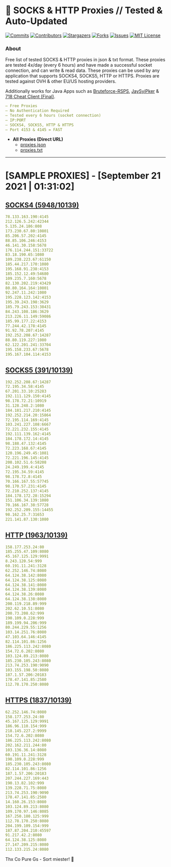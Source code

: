 <!-- MARKDOWN LINKS & IMAGES -->
<!-- https://www.markdownguide.org/basic-syntax/#reference-style-links -->
[contributors-shield]: https://img.shields.io/github/contributors/KaiBurton/free-proxies-autoupdated?style=for-the-badge
[contributors-url]: https://github.com/KaiBurton/free-proxies-autoupdated/graphs/contributors
[forks-shield]: https://img.shields.io/github/forks/KaiBurton/free-proxies-autoupdated?style=for-the-badge
[forks-url]: https://github.com/KaiBurton/free-proxies-autoupdated/network/members
[stars-shield]: https://img.shields.io/github/stars/KaiBurton/free-proxies-autoupdated?style=for-the-badge
[stars-url]: https://github.com/KaiBurton/free-proxies-autoupdated/stargazers
[issues-shield]: https://img.shields.io/github/issues/KaiBurton/free-proxies-autoupdated?style=for-the-badge
[issues-url]: https://github.com/KaiBurton/free-proxies-autoupdated/issues
[license-shield]: https://img.shields.io/github/license/KaiBurton/free-proxies-autoupdated?style=for-the-badge
[license-url]: https://github.com/KaiBurton/free-proxies-autoupdated/blob/main/LICENSE
[commit-shield]: https://img.shields.io/github/last-commit/KaiBurton/free-proxies-autoupdated?style=for-the-badge
[commit-url]: https://github.com/KaiBurton/free-proxies-autoupdated/commits/main

# 🎁 SOCKS & HTTP Proxies // Tested & Auto-Updated

[![Commits][commit-shield]][commit-url]
[![Contributors][contributors-shield]][contributors-url]
[![Stargazers][stars-shield]][stars-url]
[![Forks][forks-shield]][forks-url]
[![Issues][issues-shield]][issues-url]
[![MIT License][license-shield]][license-url]

### About
Free list of tested SOCKS & HTTP proxies in json & txt format. These proxies are tested 4x/day (every 6 hours) and have made a successful socket connection, and can write & read data. These proxies can be used by any application that supports SOCKS4, SOCKS5, HTTP or HTTPS. Proxies are tested against OVH & other EU/US hosting providers.

Additionally works for Java Apps such as [Bruteforce-RSPS](https://github.com/KaiBurton/Bruteforce-RSPS), [JaySyiPker](https://github.com/JayArrowz/JaySyiPker) & [718 Cheat Client (Final)](https://github.com/KaiBurton/718-Cheat-Client-Final). 

```yaml
— Free Proxies
— No Authentication Required
— Tested every 6 hours (socket connection)
— IP:PORT
— SOCKS4, SOCKS5, HTTP & HTTPS
— Port 4153 & 4145 = FAST
```

- **All Proxies (Direct URL)**
  - [proxies.json](https://raw.githubusercontent.com/KaiBurton/free-proxies-autoupdated/main/proxies.json)
  - [proxies.txt](https://raw.githubusercontent.com/KaiBurton/free-proxies-autoupdated/main/proxies.txt)

---

# [SAMPLE PROXIES] - [September 21 2021 | 01:31:02]

## [SOCKS4 (5948/10139)](https://raw.githubusercontent.com/KaiBurton/free-proxies-autoupdated/main/proxies-socks4.txt)
```yaml
78.133.163.190:4145
212.126.5.242:42344
5.135.24.186:808
173.230.67.80:10801
85.206.57.202:4145
88.85.106.246:4153
46.141.30.158:5678
176.114.244.151:33722
83.18.190.65:1080
109.238.223.67:61150
185.44.217.170:1080
195.168.91.238:4153
185.152.12.49:54680
109.235.7.160:5678
82.130.202.219:43429
80.80.164.164:10801
92.247.11.242:1080
195.228.123.142:4153
195.39.243.198:3629
185.79.243.153:38431
84.243.108.186:3629
213.226.11.149:59086
185.99.177.22:4153
77.244.42.178:4145
91.92.78.207:4145
192.252.208.67:14287
88.80.119.227:1080
62.122.201.241:33704
195.158.233.67:5678
195.167.104.114:4153
```

## [SOCKS5 (391/10139)](https://raw.githubusercontent.com/KaiBurton/free-proxies-autoupdated/main/proxies-socks5.txt)
```yaml
192.252.208.67:14287
72.195.34.58:4145
67.201.33.10:25283
192.111.129.150:4145
98.178.72.21:10919
31.128.248.2:1080
184.181.217.210:4145
192.252.214.20:15864
72.195.114.169:4145
103.241.227.108:6667
72.221.232.155:4145
192.111.139.162:4145
184.178.172.14:4145
98.188.47.132:4145
72.223.168.67:4145
120.196.249.45:1081
72.221.196.145:4145
208.102.51.6:58208
24.249.199.4:4145
72.195.34.59:4145
98.178.72.8:4145
70.166.167.55:57745
98.170.57.231:4145
72.210.252.137:4145
184.178.172.28:15294
151.106.34.139:1080
70.166.167.38:57728
192.252.209.155:14455
98.162.25.7:31653
221.141.87.130:1080
```

## [HTTP (1963/10139)](https://raw.githubusercontent.com/KaiBurton/free-proxies-autoupdated/main/proxies-http.txt)
```yaml
158.177.253.24:80
185.255.47.109:8080
45.167.125.129:9991
8.243.120.54:999
60.191.11.241:3128
62.252.146.74:8080
64.124.38.142:8080
64.124.38.125:8080
64.124.38.141:8080
64.124.38.139:8080
64.124.38.26:8080
64.124.38.138:8080
200.119.218.89:999
202.62.10.51:8080
200.73.208.62:999
190.109.0.228:999
189.199.94.206:999
80.244.229.55:1256
103.14.251.76:8080
47.103.64.146:4145
82.114.101.86:1256
186.225.113.242:8080
154.72.6.202:8080
103.124.89.213:8080
185.230.105.243:8080
213.74.253.190:9090
103.155.198.50:8080
187.1.57.206:20183
178.47.141.85:2580
112.78.170.250:8080
```

## [HTTPS (1837/10139)](https://raw.githubusercontent.com/KaiBurton/free-proxies-autoupdated/main/proxies-https.txt)
```yaml
62.252.146.74:8080
158.177.253.24:80
45.167.125.129:9991
186.96.110.154:999
218.145.227.2:9999
154.72.6.202:8080
186.225.113.242:8080
202.162.211.244:80
103.136.36.14:8080
60.191.11.241:3128
190.109.0.228:999
185.230.105.243:8080
82.114.101.86:1256
187.1.57.206:20183
207.244.227.169:443
190.13.82.102:999
139.228.71.75:8080
213.74.253.190:9090
178.47.141.85:2580
14.160.26.153:8080
103.124.89.213:8080
109.170.97.146:8085
167.250.180.125:999
112.78.170.250:8080
204.199.109.154:999
187.87.204.210:45597
91.217.42.2:8080
64.124.38.125:8080
27.147.209.215:8080
112.133.215.24:8080
```



Thx Co Pure Gs - Sort miester! 💟